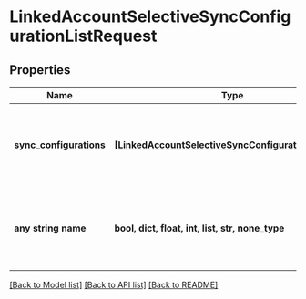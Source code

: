 # LinkedAccountSelectiveSyncConfigurationListRequest

## Properties

| Name                    | Type                                                                                                      | Description                                                        | Notes      |
| ----------------------- | --------------------------------------------------------------------------------------------------------- | ------------------------------------------------------------------ | ---------- |
| **sync_configurations** | [**[LinkedAccountSelectiveSyncConfigurationRequest]**](LinkedAccountSelectiveSyncConfigurationRequest.md) | The selective syncs associated with a linked account.              |
| **any string name**     | **bool, dict, float, int, list, str, none_type**                                                          | any string name can be used but the value must be the correct type | [optional] |

[[Back to Model list]](../README.md#documentation-for-models) [[Back to API list]](../README.md#documentation-for-api-endpoints) [[Back to README]](../README.md)

